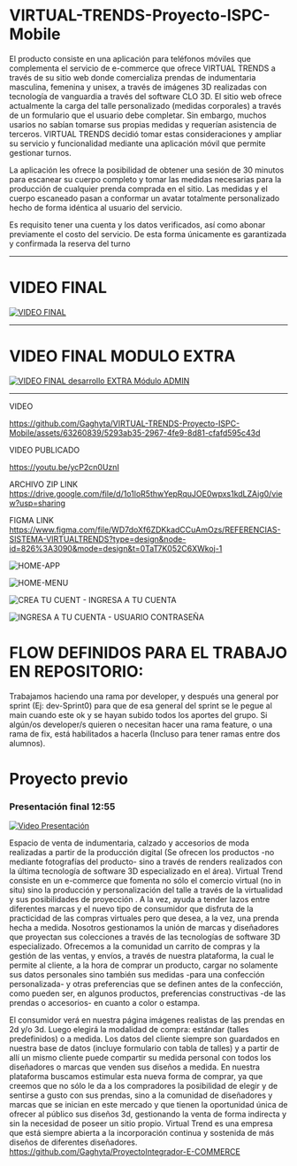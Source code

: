 # VIRTUAL-TRENDS-Proyecto-ISPC-Mobile

El producto consiste en una aplicación para teléfonos móviles que complementa el servicio de e-commerce que ofrece VIRTUAL TRENDS a través de su sitio web  donde comercializa prendas de indumentaria masculina, femenina y unisex, a través de imágenes 3D realizadas con tecnología de vanguardia a través del software CLO 3D. El sitio web ofrece actualmente la carga del talle personalizado (medidas corporales) a través de un formulario que el usuario debe completar. Sin embargo, muchos usarios no sabían tomarse sus  propias medidas y requerían asistencia de terceros. VIRTUAL TRENDS decidió tomar estas consideraciones y ampliar su servicio y funcionalidad mediante una aplicación móvil que permite gestionar turnos.

La aplicación les ofrece la posibilidad  de obtener una sesión de 30 minutos para escanear su cuerpo completo y tomar las medidas necesarias para la producción de cualquier prenda comprada en el sitio. Las medidas y el cuerpo escaneado pasan a conformar un avatar totalmente personalizado hecho de forma idéntica al usuario del servicio.

Es requisito tener una cuenta y los datos verificados, así como abonar previamente el costo del servicio. De esta forma únicamente es garantizada y confirmada la reserva del turno


--------------------------------------------------------------------------
# VIDEO FINAL
[![VIDEO FINAL](https://img.youtube.com/vi/oSj62rfC_34/0.jpg)](https://www.youtube.com/watch?v=oSj62rfC_34?si=70q94LPoRuQfdzHr)



--------------------------------------------------------------------------

# VIDEO FINAL MODULO EXTRA
[![VIDEO FINAL desarrollo EXTRA Módulo ADMIN](https://img.youtube.com/vi/u3KOHIMxTFg/0.jpg)](https://www.youtube.com/watch?v=u3KOHIMxTFg?si=644irla2xksrghBp)


--------------------------------------------------------------------------


VIDEO

https://github.com/Gaghyta/VIRTUAL-TRENDS-Proyecto-ISPC-Mobile/assets/63260839/5293ab35-2967-4fe9-8d81-cfafd595c43d


VIDEO PUBLICADO

https://youtu.be/ycP2cn0UznI

ARCHIVO ZIP LINK
https://drive.google.com/file/d/1o1loR5thwYepRquJOE0wpxs1kdLZAig0/view?usp=sharing

FIGMA LINK
https://www.figma.com/file/WD7doXf6ZDKkadCCuAmOzs/REFERENCIAS-SISTEMA-VIRTUALTRENDS?type=design&node-id=826%3A3090&mode=design&t=0TaT7K052C6XWkoj-1




![HOME-APP](https://github.com/Gaghyta/VIRTUAL-TRENDS-Proyecto-ISPC-Mobile/assets/63260839/b071ecdf-a3a9-485c-bb76-b51476aca8b7)


![HOME-MENU](https://github.com/Gaghyta/VIRTUAL-TRENDS-Proyecto-ISPC-Mobile/assets/63260839/ef2af6d6-c2b9-4aee-8f90-b80b23f62067)


![CREA TU CUENT - INGRESA A TU CUENTA](https://github.com/Gaghyta/VIRTUAL-TRENDS-Proyecto-ISPC-Mobile/assets/63260839/20a5ee97-cb23-4776-88bd-c9cc66c023e9)


![INGRESA A TU CUENTA - USUARIO CONTRASEÑA ](https://github.com/Gaghyta/VIRTUAL-TRENDS-Proyecto-ISPC-Mobile/assets/63260839/dfd56599-3e06-4ee8-8703-940574d32ef4)



# FLOW DEFINIDOS PARA EL TRABAJO EN REPOSITORIO:
Trabajamos haciendo una rama por developer, y después una general por sprint (Ej: dev-Sprint0) para que de esa general del sprint se le pegue al main cuando este ok y se hayan subido todos los aportes del grupo. 
Si algún/os developer/s quieren o necesitan hacer una rama feature, o una rama de fix, está habilitados a hacerla (Incluso para tener ramas entre dos alumnos).



# Proyecto previo

### Presentación final 12:55
[![Video Presentación](https://img.youtube.com/vi/NvvD0ANatUU/0.jpg)](https://www.youtube.com/watch?v=NvvD0ANatUU)


Espacio de venta de indumentaria, calzado y accesorios de moda realizadas a partir de la producción digital (Se ofrecen los productos -no mediante fotografías del producto- sino a través de renders realizados con la última tecnología de software 3D especializado en el área).
Virtual Trend consiste en un e-commerce que fomenta no sólo el comercio virtual (no in situ) sino la producción y personalización del talle a través de la virtualidad y sus posibilidades de proyección . A la vez, ayuda a tender lazos entre diferentes marcas y el nuevo tipo de consumidor que disfruta de la practicidad de las compras virtuales pero que desea, a la vez, una prenda hecha a medida. Nosotros gestionamos la unión de marcas y diseñadores que proyectan sus colecciones a través de las tecnologías de software 3D especializado.
Ofrecemos a la comunidad un carrito de compras y la gestión de las ventas, y envíos, a través de nuestra plataforma, la cual le permite al cliente, a la hora de comprar un producto, cargar no solamente sus datos personales sino también sus medidas -para una confección personalizada- y otras preferencias que se definen antes de la confección, como pueden ser, en algunos productos, preferencias constructivas -de las prendas o accesorios- en cuanto a color o estampa.

El consumidor verá en nuestra página imágenes realistas de las prendas en 2d y/o 3d. Luego elegirá la modalidad de compra: estándar (talles predefinidos) o a medida.
Los datos del cliente siempre son guardados en nuestra base de datos (incluye formulario con tabla de talles) y a partir de allí un mismo cliente puede compartir su medida personal con todos los diseñadores o marcas que venden sus diseños a medida.
En nuestra plataforma buscamos estimular esta nueva forma de comprar, ya que creemos que no sólo le da a los compradores la posibilidad de elegir y de sentirse a gusto con sus prendas, sino a la comunidad de diseñadores y marcas que se inician en este mercado y que tienen la oportunidad única de ofrecer al público sus diseños 3d, gestionando la venta de forma indirecta y sin la necesidad de poseer un sitio propio.
Virtual Trend es una empresa que está siempre abierta a la incorporación continua y sostenida de más diseños de diferentes diseñadores.
https://github.com/Gaghyta/ProyectoIntegrador-E-COMMERCE
